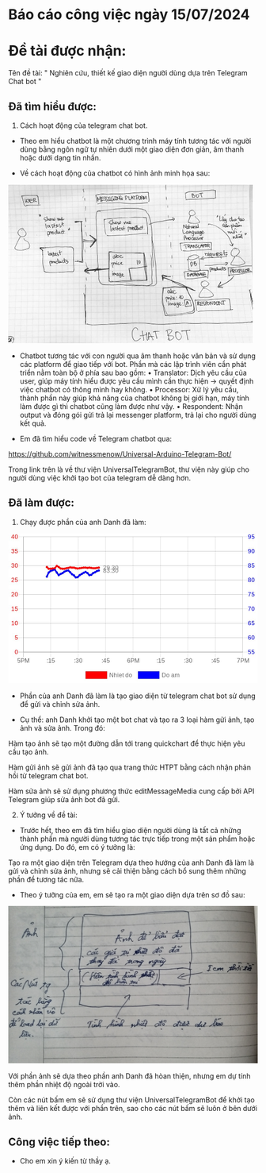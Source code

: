 # Báo cáo công việc ngày 15/07/2024

# Đề tài được nhận:
Tên đề tài: " Nghiên cứu, thiết kế giao diện người dùng dựa trên Telegram Chat bot "

## Đã tìm hiểu được:

1. Cách hoạt động của telegram chat bot.


+ Theo em hiểu chatbot là một chương trình máy tính tương tác với người dùng bằng ngôn ngữ tự nhiên dưới một giao diện đơn giản, âm thanh hoặc dưới dạng tin nhắn.

+ Về cách hoạt động của chatbot có hình ảnh minh họa sau:

![ảnh](pic.png)

+ Chatbot tương tác với con người qua âm thanh hoặc văn bản và sử dụng các platform để giao tiếp với bot. 
   Phần mà các lập trình viên cần phát triển nằm toàn bộ ở phía sau bao gồm:
•	Translator: Dịch yêu cầu của user, giúp máy tính hiểu được yêu cầu mình cần thực hiện → quyết định việc chatbot có thông minh hay không.
•	Processor: Xử lý yêu cầu, thành phần này giúp khả năng của chatbot không bị giới hạn, máy tính làm được gì thì chatbot cũng làm được như vậy.
•	Respondent: Nhận output và đóng gói gửi trả lại messenger platform, trả lại cho người dùng kết quả.

+ Em đã tìm hiểu code về Telegram chatbot qua: 

https://github.com/witnessmenow/Universal-Arduino-Telegram-Bot/

Trong link trên là về thư viện UniversalTelegramBot, thư viện này giúp cho người dùng việc khởi tạo bot của telegram dễ dàng hơn.

## Đã làm được:

1. Chạy được phần của anh Danh đã làm:

![ảnh](anh.jpg)

+ Phần của anh Danh đã làm là tạo giao diện từ telegram chat bot sử dụng để gửi và chỉnh sửa ảnh. 

+ Cụ thể: anh Danh khởi tạo một bot chat và tạo ra 3 loại hàm gửi ảnh, tạo ảnh và sửa ảnh. Trong đó:

Hàm tạo ảnh sẽ tạo một đường dẫn tới trang quickchart để thực hiện yêu cầu tạo ảnh.

Hàm gửi ảnh sẽ gửi ảnh đã tạo qua trang thức HTPT bằng cách nhận phản hồi từ telegram chat bot.

Hàm sửa ảnh sẽ sử dụng phương thức editMessageMedia cung cấp bởi API Telegram giúp sửa ảnh bot đã gửi.

2. Ý tưởng về đề tài:

+ Trước hết, theo em đã tìm hiểu giao diện người dùng là tất cả những thành phần mà người dùng tương tác trực tiếp trong một sản phẩm hoặc ứng dụng. 
Do đó, em có ý tưởng là: 

Tạo ra một giao diện trên Telegram dựa theo hướng của anh Danh đã làm là gửi và chỉnh sửa ảnh, nhưng sẽ cải thiện bằng cách bổ sung thêm những phần để tương tác nữa.

+ Theo ý tưởng của em, em sẽ tạo ra một giao diện dựa trên sơ đồ sau:

![ảnh](anh2.jpg)

Với phần ảnh sẽ dựa theo phần anh Danh đã hòan thiện, nhưng em dự tính thêm phần nhiệt độ ngoài trời vào.

Còn các nút bấm em sẽ sử dụng thư viện UniversalTelegramBot để khởi tạo thêm và liên kết được với phần trên, sao cho các nút bấm sẽ luôn ở bên dưới ảnh.

## Công việc tiếp theo:

+ Cho em xin ý kiến từ thầy ạ.